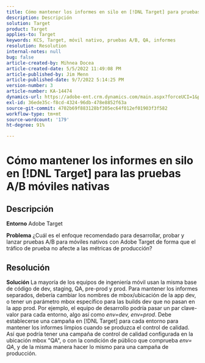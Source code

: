 ```yaml
---
title: Cómo mantener los informes en silo en [!DNL Target] para pruebas A/B móviles nativas
description: Descripción
solution: Target
product: Target
applies-to: Target
keywords: KCS, Target, móvil nativo, pruebas A/B, QA, informes
resolution: Resolution
internal-notes: null
bug: false
article-created-by: Mihnea Docea
article-created-date: 5/5/2022 11:49:08 PM
article-published-by: Jim Menn
article-published-date: 9/7/2022 5:14:25 PM
version-number: 3
article-number: KA-14474
dynamics-url: https://adobe-ent.crm.dynamics.com/main.aspx?forceUCI=1&pagetype=entityrecord&etn=knowledgearticle&id=5a7119f3-cdcc-ec11-a7b5-6045bd00dbbc
exl-id: 36ede35c-f8cd-4324-96db-478e8852f63a
source-git-commit: 4702b69f883128bf305ec64f012ef01903f3f582
workflow-type: tm+mt
source-wordcount: '179'
ht-degree: 91%

---
```


# Cómo mantener los informes en silo en [!DNL Target] para las pruebas A/B móviles nativas

## Descripción


<b>Entorno</b>
Adobe Target

<b>Problema</b>
¿Cuál es el enfoque recomendado para desarrollar, probar y lanzar pruebas A/B para móviles nativos con Adobe Target de forma que el tráfico de prueba no afecte a las métricas de producción?


## Resolución


<b>Solución</b>
La mayoría de los equipos de ingeniería móvil usan la misma base de código de dev, staging, QA, pre-prod y prod.
Para mantener los informes separados, debería cambiar los nombres de mbox/ubicación de la app dev, o tener un parámetro mbox específico para las builds dev que no pasan en la app prod.
Por ejemplo, el equipo de desarrollo podría pasar un par clave-valor para cada entorno, algo así como *env=dev, env=prod*.
Debe establecerse una campaña en [!DNL Target] para cada entorno para mantener los informes limpios cuando se produzca el control de calidad.
Así que podría tener una campaña de control de calidad configurada en la ubicación mbox &quot;QA&quot;, o con la condición de público que comprueba *env= QA*, y de la misma manera hacer lo mismo para una campaña de producción.

